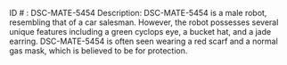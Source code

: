 ID # : DSC-MATE-5454
Description: DSC-MATE-5454 is a male robot, resembling that of a car salesman. However, the robot possesses several unique features including a green cyclops eye, a bucket hat, and a jade earring. DSC-MATE-5454 is often seen wearing a red scarf and a normal gas mask, which is believed to be for protection.